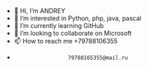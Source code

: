 - 👋 Hi, I’m ANDREY 
- 👀 I’m interested in  Python, php, java, pascal
- 🌱 I’m currently learning GitHub
- 💞️ I’m looking to collaborate on Microsoft
- 📫 How to reach me +79788106355
-                      79788165355@mail.ru

<!---
davy829/davy829 is a ✨ special ✨ repository because its `README.md` (this file) appears on your GitHub profile.
You can click the Preview link to take a look at your changes.
--->

